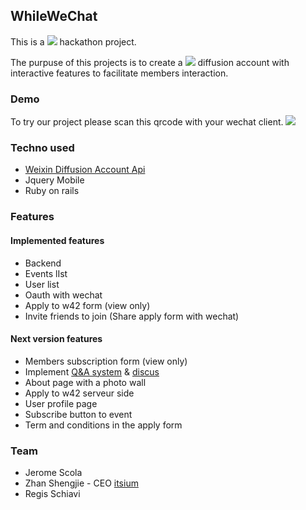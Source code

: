 ## WhileWeChat

This is a ![](http://while42.org/images/while42.png) hackathon project.

The purpuse of this projects is to create a ![](http://tips.wechat.com/wechatportal/img/logo.png) diffusion account
with interactive features to facilitate members interaction.

### Demo

To try our project please scan this qrcode with your wechat client.
![](https://trello-attachments.s3.amazonaws.com/533665305e25200653135e9c/5337433e109b5ad871177bb8/430x430/3ab636730f7aba2b9481d8ac85319d3b/qr.jpg)

### Techno used

* [Weixin Diffusion Account Api](http://mp.weixin.qq.com/wiki/index.php?title=%E9%A6%96%E9%A1%B5)
* Jquery Mobile
* Ruby on rails

### Features

#### Implemented features
* Backend
* Events lIst
* User list
* Oauth with wechat
* Apply to w42 form (view only)
* Invite friends to join (Share apply form with wechat)


#### Next version features
* Members subscription form (view only)
* Implement [Q&A system](http://mp.wsq.qq.com/) & [discus](http://disqus.com/)
* About page with a photo wall
* Apply to w42 serveur side
* User profile page
* Subscribe button to event
* Term and conditions in the apply form

### Team

* Jerome Scola
* Zhan Shengjie - CEO [itsium](http://itsium.cn)
* Regis Schiavi
